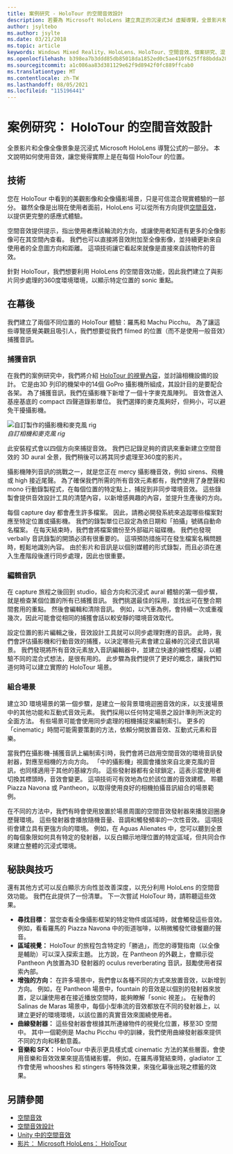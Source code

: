```yaml
---
title: 案例研究 - HoloTour 的空間音效設計
description: 若要為 Microsoft HoloLens 建立真正的沉浸式3d 虛擬導覽，全景影片和全像攝影景象只是公式的一部分。
author: jsyltebo
ms.author: jsylte
ms.date: 03/21/2018
ms.topic: article
keywords: Windows Mixed Reality、HoloLens、HoloTour、空間音效、個案研究、混合現實耳機、Windows Mixed Reality 耳機、虛擬實境耳機、HoloLens、MRTK、混合現實工具組、音訊
ms.openlocfilehash: b398ea7b3ddd85db85018da1852ed0c5ae410f625ff88bdda286e750a517d260
ms.sourcegitcommit: a1c086aa83d381129e62f9d8942f0fc889ffcab0
ms.translationtype: MT
ms.contentlocale: zh-TW
ms.lasthandoff: 08/05/2021
ms.locfileid: "115196441"
---
```

# <a name="case-study-spatial-sound-design-for-holotour"></a>案例研究： HoloTour 的空間音效設計

全景影片和全像全像景象是沉浸式 Microsoft HoloLens 導覽公式的一部分。 本文說明如何使用音效，讓您覺得實際上是在每個 HoloTour 的位置。

## <a name="the-tech"></a>技術

您在 HoloTour 中看到的美觀影像和全像攝影場景，只是可信混合現實體驗的一部分。 雖然全像是出現在使用者面前，HoloLens 可以從所有方向提供[空間音效](spatial-sound.md)，以提供更完整的感應式體驗。

空間音效提供提示，指出使用者應該輪流的方向，或讓使用者知道有更多的全像影像可在其空間內查看。 我們也可以直接將音效附加至全像影像，並持續更新來自使用者的全息圖方向和距離。 這項技術讓它看起來就像是直接來自該物件的音效。

針對 HoloTour，我們想要利用 HoloLens 的空間音效功能，因此我們建立了與影片同步處理的360度環境環境，以顯示特定位置的 sonic 重點。

## <a name="behind-the-scenes"></a>在幕後

我們建立了兩個不同位置的 HoloTour 體驗：羅馬和 Machu Picchu。 為了讓這些導覽感覺美觀且吸引人，我們想要從我們 filmed 的位置（而不是使用一般音效）捕獲音訊。

### <a name="capturing-the-audio"></a>捕獲音訊

在我們的案例研究中，我們將介紹 [HoloTour 的視覺內容](../out-of-scope/case-study-capturing-and-creating-content-for-holotour.md)，並討論相機設備的設計。 它是由3D 列印的機架中的14個 GoPro 攝影機所組成，其設計目的是要配合各架。 為了捕獲音訊，我們在攝影機下新增了一個十字麥克風陣列。 音效會送入基座基底的 compact 四聲道錄影單位。 我們選擇的麥克風夠好，但夠小，可以避免干擾攝影機。

![自訂製作的攝影機和麥克風 rig](images/camera-rig-microphones-300px.png)<br>
*自訂相機和麥克風 rig*

此安裝程式會以四個方向來捕捉音效。 我們已記錄足夠的資訊來重新建立空間音效的 3D aural 全景，我們稍後可以將其同步處理至360度的影片。

攝影機陣列音訊的挑戰之一，就是您正在 mercy 攝影機音效，例如 sirens、飛機或 high 接近尾聲。 為了確保我們所需的所有音效元素都有，我們使用了身歷聲和 mono 行動錄製程式，在每個位置的特定點上，捕捉到非同步環境音效。 這些錄製會提供音效設計工具的清楚內容，以新增感興趣的內容，並提升生產後的方向。

每個 capture day 都會產生許多檔案。 因此，請務必開發系統來追蹤哪些檔案對應至特定位置或攝影機。 我們的錄製單位已設定為依日期和「拍攝」號碼自動命名檔案。 在每天結束時，我們會將檔案備份至外部磁片磁碟機。 我們也發現 verbally 音訊錄製的開頭必須有很重要的。 這項預防措施可在發生檔案名稱問題時，輕鬆地識別內容。 由於影片和音訊是以個別媒體的形式錄製，而且必須在進入生產階段後進行同步處理，因此也很重要。

### <a name="editing-the-audio"></a>編輯音訊

在 capture 旅程之後回到 studio，組合方向和沉浸式 aural 體驗的第一個步驟，就是檢查某個位置的所有已捕獲音訊。 我們挑選最佳的採用，並找出可在整合期間套用的重點。 然後會編輯和清除音訊。 例如，以汽車為例，會持續一次或重複幾次，因此可能會從相同的捕獲會話以較安靜的環境音效取代。

設定位置的影片編輯之後，音效設計工具就可以同步處理對應的音訊。 此時，我們會評估攝影機和行動音效的捕獲，以決定哪些元素會建立最棒的沉浸式音訊場景。 我們發現將所有音效元素放入音訊編輯器中，並建立快速的線性模擬，以體驗不同的混合式想法，是很有用的。 此步驟為我們提供了更好的概念，讓我們知道何時可以建立實際的 HoloTour 場景。

### <a name="assembling-the-scene"></a>組合場景

建立3D 環境場景的第一個步驟，是建立一般背景環境迴圈音效的床，以支援場景中的其他功能和互動式音效元素。 我們採用以任何特定場景之設計準則所決定的全面方法。 有些場景可能會使用同步處理的相機捕捉來編制索引。 更多的「cinematic」時間可能需要策劃的方法，依賴分開放置音效、互動式元素和音樂。

當我們在攝影機-捕獲音訊上編制索引時，我們會將已啟用空間音效的環境音訊發射器，對應至相機的方向方向。 「中的攝影機」視圖會播放來自北麥克風的音訊，也同樣適用于其他的基線方向。 這些發射器都有全球鎖定，這表示當使用者切換其標頭時，音效會變更。 這項技術可有效地為位於該位置的音效建模。 聆聽 Piazza Navona 或 Pantheon，以取得使用良好的相機拍攝音訊組合的場景範例。

在不同的方法中，我們有時會使用放置於場景周圍的空間音效發射器來播放迴圈身歷聲環境。 這些發射器會播放隨機音量、音調和觸發頻率的一次性音效。 這項技術會建立具有更強方向的環境。 例如，在 Aguas Alienates 中，您可以聽到全景的每個象限如何具有特定的發射器，以反白顯示地理位置的特定區域，但共同合作來建立整體的沉浸式環境。

## <a name="tips-and-tricks"></a>秘訣與技巧

還有其他方式可以反白顯示方向性並改善深度，以充分利用 HoloLens 的空間音效功能。 我們在此提供了一份清單。 下一次嘗試 HoloTour 時，請聆聽這些效果。
* **尋找目標：** 當您查看全像攝影框架的特定物件或區域時，就會觸發這些音效。 例如，看看羅馬的 Piazza Navona 中的街道咖啡，以稍微觸發忙碌餐廳的聲音。
* **區域視覺：** HoloTour 的旅程包含特定的「勝過」，而您的導覽指南（以全像是輔助）可以深入探索主題。 比方說，在 Pantheon 的外觀上，會顯示從 Pantheon 內放置為3D 發射器的 oculus reverberating 音訊，鼓勵使用者探索內部。
* **增強的方向：** 在許多場景中，我們會以各種不同的方式來放置音效，以新增到方向。 例如，在 Pantheon 場景中，fountain 的音效是以個別的發射器來放置，足以讓使用者在接近播放空間時，能夠瞭解「sonic 視差」。 在秘魯的 Salinas de Maras 場景中，每個小型串流的音效都放在不同的發射器上，以建立更好的環境環境，以該位置的真實音效來圍繞使用者。
* **曲線發射器：** 這些發射器會根據其所連線物件的視覺化位置，移至3D 空間中。 其中一個範例是 Machu Picchu 中的訓練，我們使用曲線發射器來提供不同的方向和移動意義。
* **音樂和 SFX：** HoloTour 中表示更具樣式或 cinematic 方法的某些層面，會使用音樂和音效效果來提高情緒影響。 例如，在羅馬導覽結束時，gladiator 工作會使用 whooshes 和 stingers 等特殊效果，來強化幕後出現之標籤的效果。

## <a name="see-also"></a>另請參閱

* [空間音效](spatial-sound.md)
* [空間音效設計](spatial-sound-design.md)
* [Unity 中的空間音效](../develop/unity/spatial-sound-in-unity.md)
* [影片： Microsoft HoloLens： HoloTour](https://www.youtube.com/watch?v=pLd9WPlaMpY)
